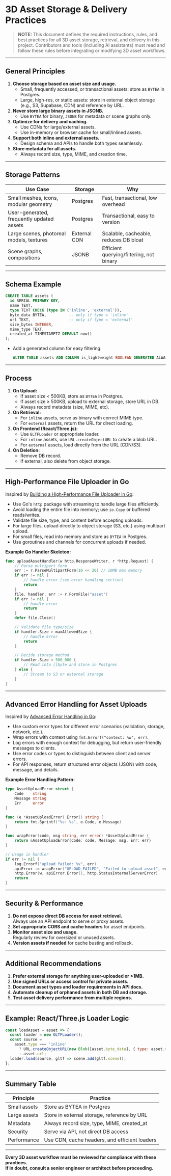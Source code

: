 # 3D Asset Storage & Delivery Practices

> **NOTE:** This document defines the required instructions, rules, and best practices for all 3D
> asset storage, retrieval, and delivery in this project. Contributors and tools (including AI
> assistants) must read and follow these rules before integrating or modifying 3D asset workflows.

---

## General Principles

1. **Choose storage based on asset size and usage.**
   - Small, frequently accessed, or transactional assets: store as `BYTEA` in Postgres.
   - Large, high-res, or static assets: store in external object storage (e.g., S3, Supabase, CDN)
     and reference by URL.
2. **Never store large binary assets in JSONB.**
   - Use `BYTEA` for binary, `JSONB` for metadata or scene graphs only.
3. **Optimize for delivery and caching.**
   - Use CDNs for large/external assets.
   - Use in-memory or browser cache for small/inlined assets.
4. **Support both inline and external assets.**
   - Design schema and APIs to handle both types seamlessly.
5. **Store metadata for all assets.**
   - Always record size, type, MIME, and creation time.

---

## Storage Patterns

| Use Case                                  | Storage      | Why                                      |
| ----------------------------------------- | ------------ | ---------------------------------------- |
| Small meshes, icons, modular geometry     | Postgres     | Fast, transactional, low overhead        |
| User-generated, frequently updated assets | Postgres     | Transactional, easy to version           |
| Large scenes, photoreal models, textures  | External CDN | Scalable, cacheable, reduces DB bloat    |
| Scene graphs, compositions                | JSONB        | Efficient querying/filtering, not binary |

---

## Schema Example

```sql
CREATE TABLE assets (
  id SERIAL PRIMARY KEY,
  name TEXT,
  type TEXT CHECK (type IN ('inline', 'external')),
  byte_data BYTEA,          -- only if type = 'inline'
  url TEXT,                 -- only if type = 'external'
  size_bytes INTEGER,
  mime_type TEXT,
  created_at TIMESTAMPTZ DEFAULT now()
);
```

- Add a generated column for easy filtering:

  ```sql
  ALTER TABLE assets ADD COLUMN is_lightweight BOOLEAN GENERATED ALWAYS AS (size_bytes < 500000) STORED;
  ```

---

## Process

1. **On Upload:**
   - If asset size < 500KB, store as `BYTEA` in Postgres.
   - If asset size ≥ 500KB, upload to external storage, store URL in DB.
   - Always record metadata (size, MIME, etc).
2. **On Retrieval:**
   - For `inline` assets, serve as binary with correct MIME type.
   - For `external` assets, return the URL for direct loading.
3. **On Frontend (React/Three.js):**
   - Use `GLTFLoader` or appropriate loader.
   - For `inline` assets, use `URL.createObjectURL` to create a blob URL.
   - For `external` assets, load directly from the URL (CDN/S3).
4. **On Deletion:**
   - Remove DB record.
   - If external, also delete from object storage.

---

## High-Performance File Uploader in Go

Inspired by
[Building a High-Performance File Uploader in Go](https://medium.com/@souravchoudhary0306/building-a-high-performance-file-uploader-in-go-e812076d598c):

- Use Go's `http` package with streaming to handle large files efficiently.
- Avoid loading the entire file into memory; use `io.Copy` or buffered reads/writes.
- Validate file size, type, and content before accepting uploads.
- For large files, upload directly to object storage (S3, etc.) using multipart upload.
- For small files, read into memory and store as `BYTEA` in Postgres.
- Use goroutines and channels for concurrent uploads if needed.

**Example Go Handler Skeleton:**

```go
func uploadAssetHandler(w http.ResponseWriter, r *http.Request) {
    // Parse multipart form
    err := r.ParseMultipartForm(10 << 20) // 10MB max memory
    if err != nil {
        // handle error (see error handling section)
        return
    }
    file, handler, err := r.FormFile("asset")
    if err != nil {
        // handle error
        return
    }
    defer file.Close()

    // Validate file type/size
    if handler.Size > maxAllowedSize {
        // handle error
        return
    }

    // Decide storage method
    if handler.Size < 500_000 {
        // Read into []byte and store in Postgres
    } else {
        // Stream to S3 or external storage
    }
}
```

---

## Advanced Error Handling for Asset Uploads

Inspired by
[Advanced Error Handling in Go](https://medium.com/@UsamahJ/advanced-error-handling-in-go-9ab6aeca08ee):

- Use custom error types for different error scenarios (validation, storage, network, etc.).
- Wrap errors with context using `fmt.Errorf("context: %w", err)`.
- Log errors with enough context for debugging, but return user-friendly messages to clients.
- Use error codes or types to distinguish between client and server errors.
- For API responses, return structured error objects (JSON) with code, message, and details.

**Example Error Handling Pattern:**

```go
type AssetUploadError struct {
    Code    string
    Message string
    Err     error
}

func (e *AssetUploadError) Error() string {
    return fmt.Sprintf("%s: %s", e.Code, e.Message)
}

func wrapError(code, msg string, err error) *AssetUploadError {
    return &AssetUploadError{Code: code, Message: msg, Err: err}
}

// Usage in handler
if err != nil {
    log.Errorf("upload failed: %v", err)
    apiError := wrapError("UPLOAD_FAILED", "Failed to upload asset", err)
    http.Error(w, apiError.Error(), http.StatusInternalServerError)
    return
}
```

---

## Security & Performance

1. **Do not expose direct DB access for asset retrieval.**  
   Always use an API endpoint to serve or proxy assets.
2. **Set appropriate CORS and cache headers** for asset endpoints.
3. **Monitor asset size and usage.**  
   Regularly review for oversized or unused assets.
4. **Version assets if needed** for cache busting and rollback.

---

## Additional Recommendations

1. **Prefer external storage for anything user-uploaded or >1MB.**
2. **Use signed URLs or access control for private assets.**
3. **Document asset types and loader requirements in API docs.**
4. **Automate cleanup of orphaned assets in both DB and storage.**
5. **Test asset delivery performance from multiple regions.**

---

## Example: React/Three.js Loader Logic

```js
const loadAsset = asset => {
  const loader = new GLTFLoader();
  const source =
    asset.type === 'inline'
      ? URL.createObjectURL(new Blob([asset.byte_data], { type: asset.mime_type }))
      : asset.url;
  loader.load(source, gltf => scene.add(gltf.scene));
};
```

---

## Summary Table

| Principle    | Practice                                      |
| ------------ | --------------------------------------------- |
| Small assets | Store as BYTEA in Postgres                    |
| Large assets | Store in external storage, reference by URL   |
| Metadata     | Always record size, type, MIME, created_at    |
| Security     | Serve via API, not direct DB access           |
| Performance  | Use CDN, cache headers, and efficient loaders |

---

**Every 3D asset workflow must be reviewed for compliance with these practices.  
If in doubt, consult a senior engineer or architect before proceeding.**
